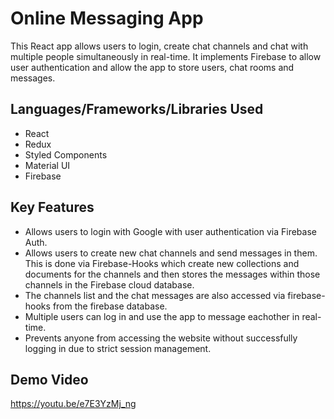 # Online Messaging App

This React app allows users to login, create chat channels and chat with multiple people simultaneously in real-time. It implements Firebase to allow user authentication and allow the app to store users, chat rooms and messages.

## Languages/Frameworks/Libraries Used

* React
* Redux
* Styled Components
* Material UI
* Firebase

## Key Features

* Allows users to login with Google with user authentication via Firebase Auth.
* Allows users to create new chat channels and send messages in them. This is done via Firebase-Hooks which create new collections and documents for the channels and then stores the messages within those channels in the Firebase cloud database.
* The channels list and the chat messages are also accessed via firebase-hooks from the firebase database. 
* Multiple users can log in and use the app to message eachother in real-time.
* Prevents anyone from accessing the website without successfully logging in due to strict session management.

## Demo Video

https://youtu.be/e7E3YzMj_ng